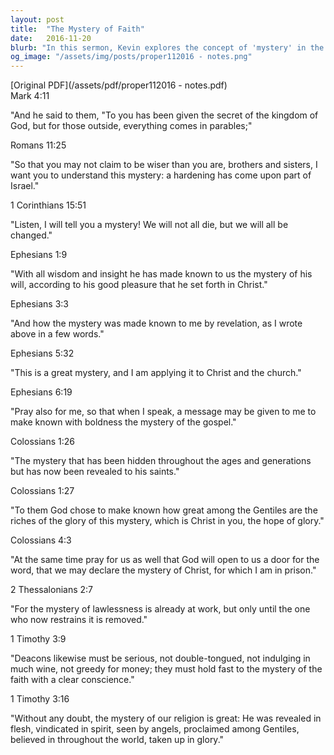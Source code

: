 ```yaml
---
layout: post
title:  "The Mystery of Faith"
date:   2016-11-20
blurb: "In this sermon, Kevin explores the concept of 'mystery' in the context of faith, drawing from various passages in the New Testament. He discusses how these mysteries, such as the mystery of lawlessness and the mystery of the gospel, are revealed to believers. The sermon emphasizes the importance of understanding and holding fast to these mysteries with a clear conscience."
og_image: "/assets/img/posts/proper112016 - notes.png"
---
```

[Original PDF](/assets/pdf/proper112016 - notes.pdf)    
Mark 4:11

"And he said to them, "To you has been given the secret of the kingdom of God, but for those outside, everything comes in parables;"

Romans 11:25

"So that you may not claim to be wiser than you are, brothers and sisters, I want you to understand this mystery: a hardening has come upon part of Israel."

1 Corinthians 15:51

"Listen, I will tell you a mystery! We will not all die, but we will all be changed."

Ephesians 1:9

"With all wisdom and insight he has made known to us the mystery of his will, according to his good pleasure that he set forth in Christ."

Ephesians 3:3

"And how the mystery was made known to me by revelation, as I wrote above in a few words."

Ephesians 5:32

"This is a great mystery, and I am applying it to Christ and the church."

Ephesians 6:19

"Pray also for me, so that when I speak, a message may be given to me to make known with boldness the mystery of the gospel."

Colossians 1:26

"The mystery that has been hidden throughout the ages and generations but has now been revealed to his saints."

Colossians 1:27

"To them God chose to make known how great among the Gentiles are the riches of the glory of this mystery, which is Christ in you, the hope of glory."

Colossians 4:3

"At the same time pray for us as well that God will open to us a door for the word, that we may declare the mystery of Christ, for which I am in prison."

2 Thessalonians 2:7

"For the mystery of lawlessness is already at work, but only until the one who now restrains it is removed."

1 Timothy 3:9

"Deacons likewise must be serious, not double-tongued, not indulging in much wine, not greedy for money; they must hold fast to the mystery of the faith with a clear conscience."

1 Timothy 3:16

"Without any doubt, the mystery of our religion is great: He was revealed in flesh, vindicated in spirit, seen by angels, proclaimed among Gentiles, believed in throughout the world, taken up in glory."

